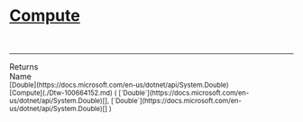 # [Compute](./Dtw-100664152.md)


<br>
<hr>
Returns<img width=550/>Name
<br>
<sub>[Double](https://docs.microsoft.com/en-us/dotnet/api/System.Double)</sub><img width=500/><sub>[Compute](./Dtw-100664152.md) ( [`Double`](https://docs.microsoft.com/en-us/dotnet/api/System.Double)[], [`Double`](https://docs.microsoft.com/en-us/dotnet/api/System.Double)[] )</sub><br>


